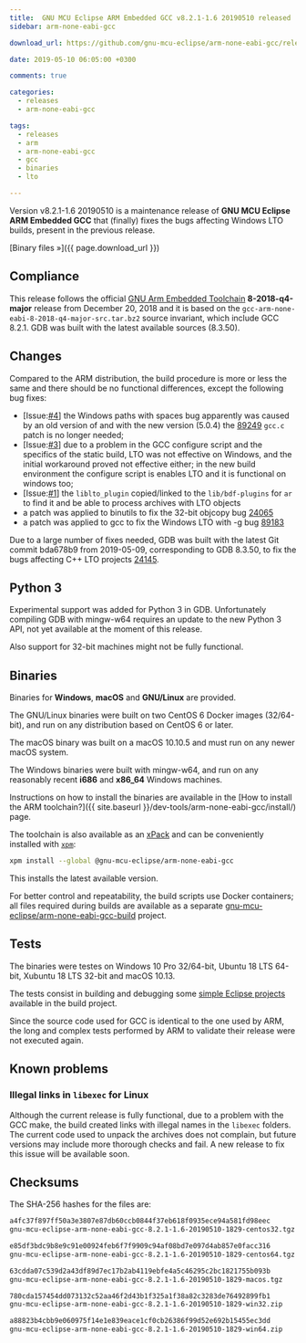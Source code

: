 ```yaml
---
title:  GNU MCU Eclipse ARM Embedded GCC v8.2.1-1.6 20190510 released
sidebar: arm-none-eabi-gcc

download_url: https://github.com/gnu-mcu-eclipse/arm-none-eabi-gcc/releases/tag/v8.2.1-1.6/

date: 2019-05-10 06:05:00 +0300

comments: true

categories:
  - releases
  - arm-none-eabi-gcc

tags:
  - releases
  - arm
  - arm-none-eabi-gcc
  - gcc
  - binaries
  - lto

---
```


Version v8.2.1-1.6 20190510 is a maintenance release of
**GNU MCU Eclipse ARM Embedded GCC** that (finally) fixes the bugs
affecting Windows LTO builds, present in the previous release.

[Binary files »]({{ page.download_url }})

## Compliance

This release follows the official
[GNU Arm Embedded Toolchain](https://developer.arm.com/open-source/gnu-toolchain/gnu-rm)
**8-2018-q4-major** release from December 20, 2018 and it is based on the
`gcc-arm-none-eabi-8-2018-q4-major-src.tar.bz2` source invariant,
which include GCC 8.2.1. GDB was built with the latest available
sources (8.3.50).

## Changes

Compared to the ARM distribution, the build procedure is more or less the
same and there should be no functional differences, except the following
bug fixes:

- [Issue:[#4](https://github.com/gnu-mcu-eclipse/arm-none-eabi-gcc-build/issues/4)]
  the Windows paths with spaces bug apparently was caused by an old version of
  and with the new version (5.0.4) the
  [89249](https://gcc.gnu.org/bugzilla/show_bug.cgi?id=89249)
  `gcc.c` patch is no longer needed;
- [Issue:[#3](https://github.com/gnu-mcu-eclipse/arm-none-eabi-gcc-build/issues/3)]
  due to a problem in the GCC configure script and the specifics of the static
  build, LTO was not effective on Windows, and the initial workaround proved
  not effective either; in the new build environment the configure script is
  enables LTO and it is functional on windows too;
- [Issue:[#1](https://github.com/gnu-mcu-eclipse/arm-none-eabi-gcc-build/issues/1)]
  the `liblto_plugin` copied/linked to the `lib/bdf-plugins` for `ar`
  to find it and be able to process archives with LTO objects
- a patch was applied to binutils to fix the 32-bit objcopy bug
  [24065](https://sourceware.org/bugzilla/show_bug.cgi?id=24065)
- a patch was applied to gcc to fix the Windows LTO with -g bug
  [89183](https://gcc.gnu.org/bugzilla/show_bug.cgi?id=89183)

Due to a large number of fixes needed, GDB was built with the
latest Git commit bda678b9 from 2019-05-09,
corresponding to GDB 8.3.50, to fix
the bugs affecting C++ LTO projects
[24145](https://sourceware.org/bugzilla/show_bug.cgi?id=24145).

## Python 3

Experimental support was added for Python 3 in GDB. Unfortunately compiling
GDB with mingw-w64 requires an update to the new Python 3
API, not yet available at the moment of this release.

Also support for 32-bit machines might not be fully functional.

## Binaries

Binaries for **Windows**, **macOS** and **GNU/Linux** are provided.

The GNU/Linux binaries were built on two CentOS 6 Docker images (32/64-bit),
and run on any distribution based on CentOS 6 or later.

The macOS binary was built on a macOS 10.10.5 and must run on any newer
macOS system.

The Windows binaries were built with mingw-w64, and run on any reasonably
recent **i686** and **x86_64** Windows machines.

Instructions on how to install the binaries are available in the
[How to install the ARM toolchain?]({{ site.baseurl }}/dev-tools/arm-none-eabi-gcc/install/)
page.

The toolchain is also available as an
[xPack](https://www.npmjs.com/package/@gnu-mcu-eclipse/arm-none-eabi-gcc)
and can be conveniently installed with
[`xpm`](https://www.npmjs.com/package/xpm):

```sh
xpm install --global @gnu-mcu-eclipse/arm-none-eabi-gcc
```

This installs the latest available version.

For better control and repeatability, the build scripts use Docker containers;
all files required during builds are available as a separate
[gnu-mcu-eclipse/arm-none-eabi-gcc-build](https://github.com/gnu-mcu-eclipse/arm-none-eabi-gcc-build)
project.

## Tests

The binaries were testes on Windows 10 Pro 32/64-bit, Ubuntu 18 LTS 64-bit,
Xubuntu 18 LTS 32-bit and macOS 10.13.

The tests consist in building and debugging some
[simple Eclipse projects](https://github.com/gnu-mcu-eclipse/arm-none-eabi-gcc-build/tree/master/tests/eclipse)
available in the build project.

Since the source code used for GCC is identical to the one used by ARM, the
long and complex tests performed by ARM to validate their release were not
executed again.

## Known problems

### Illegal links in `libexec` for Linux

Although the current release is fully functional, due to a problem with
the GCC make, the build created links with illegal names in the `libexec`
folders. The current code used to unpack the archives does not complain,
but future versions may include more thorough checks and fail. A new
release to fix this issue will be available soon.

## Checksums

The SHA-256 hashes for the files are:

```txt
a4fc37f897ff50a3e3807e87db60ccb0844f37eb618f0935ece94a581fd98eec
gnu-mcu-eclipse-arm-none-eabi-gcc-8.2.1-1.6-20190510-1829-centos32.tgz

e85df3bdc9b8e9c91e00924feb6f7f9909c94af08bd7e097d4ab857e0facc316
gnu-mcu-eclipse-arm-none-eabi-gcc-8.2.1-1.6-20190510-1829-centos64.tgz

63cdda07c539d2a43df89d7ec17b2ab4119ebfe4a5c46295c2bc1821755b093b
gnu-mcu-eclipse-arm-none-eabi-gcc-8.2.1-1.6-20190510-1829-macos.tgz

780cda157454dd073132c52aa46f2d43b1f325a1f38a82c3283de76492899fb1
gnu-mcu-eclipse-arm-none-eabi-gcc-8.2.1-1.6-20190510-1829-win32.zip

a88823b4cbb9e060975f14e1e839eace1cf0cb26386f99d52e692b15455ec3dd
gnu-mcu-eclipse-arm-none-eabi-gcc-8.2.1-1.6-20190510-1829-win64.zip
```

